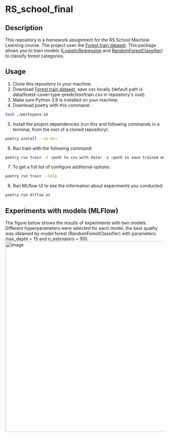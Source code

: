 # RS_school_final

## Description
This repository is a homework assignment for the RS School Machine Learning course.
The project uses the [Forest train dataset](https://www.kaggle.com/competitions/forest-cover-type-prediction). This package allows you to train models ([LogisticRegression](https://scikit-learn.org/stable/modules/generated/sklearn.linear_model.LogisticRegression.html) and [RandomForestClassifier](https://scikit-learn.org/stable/modules/generated/sklearn.ensemble.RandomForestClassifier.html)) to classify forest categories.

## Usage
1. Clone this repository to your machine.
2. Download [Forest train dataset](https://www.kaggle.com/competitions/forest-cover-type-prediction), save csv locally (default path is data/forest-cover-type-prediction/train.csv in repository's root).
3. Make sure Python 3.9 is installed on your machine.
4. Download poetry with this command:
```bash
bash ./workspace.sh
```
5. Install the project dependencies (run this and following commands in a terminal, from the root of a cloned repository):
```bash
poetry install --no-dev
```
6. Run train with the following command:
```bash
poetry run train -d <path to csv with data> -s <path to save trained model>
```
7. To get a full list of configure additional options:
```bash
poetry run train --help
```
8. Run MLflow UI to see the information about experiments you conducted:
```bash
poetry run mlflow ui
```

## Experiments with models (MLFlow)
The figure below shows the results of experiments with two models. Different hyperparameters were selected for each model, the best quality was obtained by model forest (RandomForestClassifier) with parameters: max_depht = 15 and n_estimators = 100.
<img width="606" alt="image" src="https://user-images.githubusercontent.com/49210968/167652720-ff0ba8cd-f060-4321-b28b-5f51483fe5f7.png">
